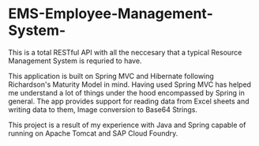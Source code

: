 # EMS-Employee-Management-System-
This is a total RESTful API with all the neccesary that a typical Resource Management System is requried to have.

This application is built on Spring MVC and Hibernate following Richardson's Maturity Model in mind. Having used Spring MVC has helped me understand a lot of things under the hood
encompassed by Spring in general. The app provides support for reading data from Excel sheets and writing data to them, Image conversion to Base64 Strings. 

This project is a result of my experience with Java and Spring capable of running on Apache Tomcat and SAP Cloud Foundry.
